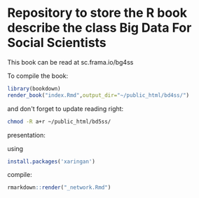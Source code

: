 # Repository to store the R book describe the class Big Data For Social Scientists

This book can be read at sc.frama.io/bg4ss

To compile the book: 
```r
library(bookdown)
render_book("index.Rmd",output_dir="~/public_html/bd4ss/")
```

and don't forget to update reading right: 
```bash
chmod -R a+r ~/public_html/bd5ss/
```

presentation:

using 
```r
install.packages('xaringan')
```

compile:

```r
rmarkdown::render("_network.Rmd")
```

